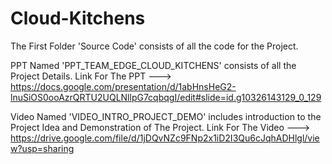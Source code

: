 # Cloud-Kitchens

The First Folder 'Source Code' consists of all the code for the Project. 

PPT Named 'PPT_TEAM_EDGE_CLOUD_KITCHENS' consists of all the Project Details.
Link For The PPT ---> https://docs.google.com/presentation/d/1abHnsHeG2-lnuSiOS0ooAzrQRTU2UQLNllpG7cqbqgI/edit#slide=id.g10326143129_0_129

Video Named 'VIDEO_INTRO_PROJECT_DEMO' includes introduction to the Project Idea and Demonstration of The Project.
Link For The Video ---> https://drive.google.com/file/d/1jDQvNZc9FNp2x1iD2I3Qu6cJqhADHlgl/view?usp=sharing
